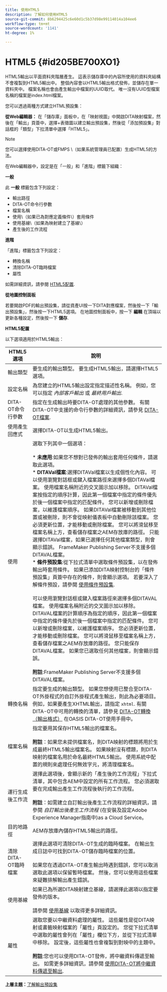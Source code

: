```yaml
---
title: 使用HTML5
description: 了解如何使用HTML5
source-git-commit: 8b6294425c6e60d1c5b37d98e99114014a104ee6
workflow-type: tm+mt
source-wordcount: '1141'
ht-degree: 1%

---
```



# HTML5 {#id205BE700XO1}

HTML5輸出以平面資料夾階層產生。 這表示儲存庫中的內容所使用的資料夾結構不會複製到HTML5輸出中。 整個內容會以HTML5輸出格式發佈，並儲存在單一資料夾中。 檔案名稱也會由產生輸出中檔案的UUID取代。 唯一沒有UUID型檔案名稱的檔案是index.html檔案。

您可以透過兩種方式建立HTML預設集：

**從Web編輯器：** 在「儲存庫」面板中，在「映射視圖」中開啟DITA映射檔案，然後在「輸出」頁簽中，選擇+表徵圖以建立輸出預設集，然後從「添加預設集」對話框的「類型」下拉清單中選擇「HTML5」。

>[!NOTE]
>
> 您可以選擇使用DITA-OT或FMPS \（如果系統管理員已配置）生成HTML5的方法。

在Web編輯器中，設定是在「一般」和「進階」標籤下組織：

**一般**

此 **一般** 標籤包含下列設定：

- 輸出路徑
- DITA-OT命令行參數
- 檔案名稱
- 使用\（如果已為對應定義條件\）套用條件
- 使用基線\（如果為映射建立了基線\）
- 產生後的工作流程

**進階**

「進階」標籤包含下列設定：

- 轉換名稱
- 清除DITA-OT臨時檔案
- 屬性

如需詳細資訊，請參閱 [HTML5配置](#id231KJA00REJ).

**從地圖控制面板**

若要開啟PDF的輸出預設集，請從資產UI按一下DITA對應檔案，然後按一下「輸出預設集」，然後按一下HTML5選項。 在地圖控制面板中，按一下 **編輯** 在頂端以更新各種設定，然後按一下 **儲存**.

**HTML5配置**

以下選項適用於HTML5輸出：

| HTML5選項 | 說明 |
| --- | --- |
| 輸出類型 | 要生成的輸出類型。 要生成HTML5輸出，請選擇HTML5選項。 |
| 設定名稱 | 為您建立的HTML5輸出設定指定描述性名稱。 例如，您可以指定 _內部客戶輸出_ 或 _最終用戶輸出_. |
| DITA-OT命令行參數 | 指定在生成輸出時要DITA-OT處理的其他參數。 有關DITA-OT中支援的命令行參數的詳細資訊，請參見 [DITA-OT檔案](https://www.dita-ot.org/). |
| 使用產生回應式 | 選擇DITA-OT以生成HTML5輸出。 |
| 使用 | 選取下列其中一個選項：<br><br>* **未應用**:如果您不想對已發佈的輸出套用任何條件，請選取此選項。<br>* **DITAVal檔案**:選擇DITAVal檔案以生成個性化內容。 可以使用瀏覽對話框或鍵入檔案路徑來選擇多個DITAVal檔案。 使用檔案名稱附近的交叉圖示加以移除。 DITAVal檔案按指定的順序計算，因此第一個檔案中指定的條件優先於後一個檔案中指定的匹配條件。 您可以新增或刪除檔案，以維護檔案順序。 如果DITAVal檔案被移動到其他位置或被刪除，則不會從映射儀表板中自動刪除該檔案。 您必須更新位置，才能移動或刪除檔案。 您可以將滑鼠移至檔案名稱上方，查看儲存檔案之AEM存放庫的路徑。 只能選擇DITAVal檔案，如果已選擇任何其他檔案類型，則會顯示錯誤。 FrameMaker Publishing Server不支援多個DITAVAL檔案。<br>* **條件預設集**:從下拉式清單中選取條件預設集，以在發佈輸出時套用條件。 如果已添加DITA映射控制台的「條件預設集」頁簽中存在的條件，則會顯示選項。 若要深入了解條件預設，請參閱 [使用條件預設集](generate-output-use-condition-presets.md#id1825FL004PN).<br><br>可以使用瀏覽對話框或鍵入檔案路徑來選擇多個DITAVAL檔案。 使用檔案名稱附近的交叉圖示加以移除。 DITAVAL檔案的計算順序為指定的順序，因此第一個檔案中指定的條件優先於後一個檔案中指定的匹配條件。 您可以新增或刪除檔案，以維護檔案順序。 您必須更新位置，才能移動或刪除檔案。 您可以將滑鼠移至檔案名稱上方，查看儲存檔案之AEM存放庫的路徑。 您只能保存DITAVAL檔案。 如果您已選取任何其他檔案，則會顯示錯誤。<br><br>**附註**:FrameMaker Publishing Server不支援多個DITAVAL檔案。 |
| 轉換名稱 | 指定要生成的輸出類型。 如果您想使用已整合至DITA-OT外掛程式的自訂外掛程式產生輸出，則此為必要項目。 例如，如果要產生XHTML輸出，請指定 `xhtml`. 有關DITA-OT中可用的轉換的清單，請參見 [DITA-OT轉換（輸出格式）](http://www.dita-ot.org/2.3/user-guide/AvailableTransforms.html) 在OASIS DITA-OT使用手冊中。 |
| 檔案名稱 | 指定要用其保存HTML5輸出的檔案名。<br><br>**附註**：如果您未提供檔案名，則DITA映射的標題將用於生成最終HTML5輸出檔案名。 如果映射沒有標題，則DITA映射的檔案名用於命名最終HTML5輸出。 使用系統中配置的規則來處理任何無效字元，將清理檔案名。 |
| 運行生成後工作流 | 選擇此選項後，會顯示新的「產生後的工作流程」下拉式清單，其中包含AEM中設定的所有工作流程。 您必須選取要在完成輸出產生工作流程後執行的工作流程。<br><br>**附註**：如需建立自訂輸出後產生工作流程的詳細資訊，請參閱 _自訂輸出後產生工作流程_ (在安裝及設定Adobe Experience Manager指南中)as a Cloud Service。 |
| 目的地路徑 | AEM存放庫內儲存HTML5輸出的路徑。 |
| 清除DITA-OT臨時檔案 | 選擇此選項可清除DITA-OT生成的臨時檔案。 在輸出生成日誌中可找到DITA-OT儲存臨時檔案的位置。<br><br>如果您在透過DITA-OT產生輸出時遇到錯誤，您可以取消選取此選項以保留暫時檔案。 然後，您可以使用這些檔案來疑難排解輸出產生錯誤。 |
| 使用基線 | 如果已為所選DITA映射建立基線，請選擇此選項以指定要發佈的版本。<br><br>請參閱 [使用基線](generate-output-use-baseline-for-publishing.md#id1825FI0J0PF) 以取得更多詳細資訊。 |
| 屬性 | 選取您要以中繼資料處理的屬性。 這些屬性是從DITA映射或書籤映射檔案的「屬性」頁設定的。 您從下拉式清單中選取的屬性會列在「屬性」欄位下方，並從下拉式清單中移除。 設定後，這些屬性也會複製到對映中的主題中。<br><br>**附註**:您也可以使用DITA-OT發佈，將中繼資料傳遞至輸出。 如需更多詳細資訊，請參閱 [使用DITA-OT將中繼資料傳遞至輸出](pass-metadata-dita-ot.md#id21BJ00QD0XA). |

**上層主題：**[&#x200B;了解輸出預設集](generate-output-understand-presets.md)

